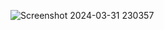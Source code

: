 ![Screenshot 2024-03-31 230357](https://github.com/Banda-Preeta/House-Sales-Dashboard/assets/82084346/dfdfac60-a6a0-4e9d-b294-a015a6c3aadc)
